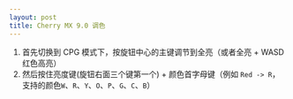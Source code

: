 ```yaml
---
layout: post
title: Cherry MX 9.0 调色
---
```


1. 首先切换到 CPG 模式下，按旋钮中心的主键调节到全亮（或者全亮 + WASD 红色高亮）
2. 然后按住亮度键(旋钮右面三个键第一个) + 颜色首字母键（例如 `Red -> R`，支持的颜色`W`、`R`、`Y`、`O`、`P`、`G`、`C`、`B`）
